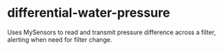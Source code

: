 # differential-water-pressure
Uses MySensors to read and transmit pressure difference across a filter, alerting when need for filter change.
